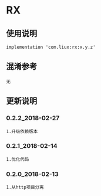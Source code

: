 ﻿RX
===

使用说明
---
```
implementation 'com.liux:rx:x.y.z'
```

混淆参考
---
```
无
```

更新说明
---
### 0.2.2_2018-02-27
    1.升级依赖版本

### 0.2.1_2018-02-14
    1.优化代码

### 0.2.0_2018-02-13
    1.从http项目分离